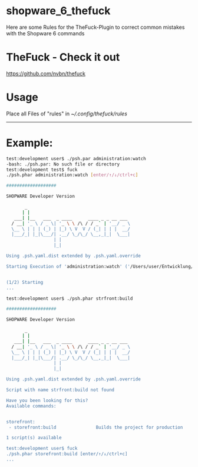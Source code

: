 # shopware_6_thefuck
Here are some Rules for the TheFuck-Plugin to correct common mistakes with the Shopware 6 commands

# TheFuck - Check it out 
https://github.com/nvbn/thefuck

# Usage
Place all Files of "rules" in *~/.config/thefuck/rules*
_____________

# Example:
```bash
test:development user$ ./psh.par administration:watch
-bash: ./psh.par: No such file or directory
test:development test$ fuck
./psh.phar administration:watch [enter/↑/↓/ctrl+c]

###################

SHOPWARE Developer Version

       _
      | |
   ___| |__   ___  _ ____      ____ _ _ __ ___
  / __| '_ \ / _ \| '_ \ \ /\ / / _` | '__/ _ \
  \__ \ | | | (_) | |_) \ V  V / (_| | | |  __/
  |___/_| |_|\___/| .__/ \_/\_/ \__,_|_|  \___|
                  | |
                  |_|

Using .psh.yaml.dist extended by .psh.yaml.override 

Starting Execution of 'administration:watch' ('/Users/user/Entwicklung/shopware/development/dev-ops/administration/actions/watch.sh')


(1/2) Starting
...
```
```bash
test:development user$ ./psh.phar strfront:build

###################

SHOPWARE Developer Version

       _
      | |
   ___| |__   ___  _ ____      ____ _ _ __ ___
  / __| '_ \ / _ \| '_ \ \ /\ / / _` | '__/ _ \
  \__ \ | | | (_) | |_) \ V  V / (_| | | |  __/
  |___/_| |_|\___/| .__/ \_/\_/ \__,_|_|  \___|
                  | |
                  |_|

Using .psh.yaml.dist extended by .psh.yaml.override 

Script with name strfront:build not found

Have you been looking for this?
Available commands:


storefront:
 - storefront:build               Builds the project for production

1 script(s) available

test:development user$ fuck
./psh.phar storefront:build [enter/↑/↓/ctrl+c]
...
```
